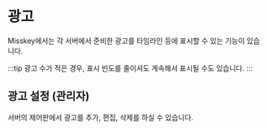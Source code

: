 # 광고

Misskey에서는 각 서버에서 준비한 광고를 타임라인 등에 표시할 수 있는 기능이 있습니다.

:::tip
광고 수가 적은 경우, 표시 빈도를 줄이셔도 계속해서 표시될 수도 있습니다.
:::

## 광고 설정 (관리자)

서버의 제어판에서 광고를 추가, 편집, 삭제를 하실 수 있습니다.
